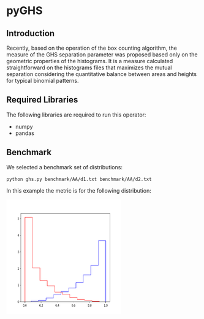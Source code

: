 # pyGHS

## Introduction
Recently, based on the operation of the box counting algorithm, the measure of the GHS separation parameter was proposed based only on the geometric properties of the histograms.
It is a measure calculated straightforward on the histograms files that maximizes the mutual separation considering the quantitative balance between areas and heights for typical binomial patterns.

## Required Libraries
The following libraries are required to run this operator:

* numpy
* pandas

## Benchmark
We selected a benchmark set of distributions: 
```
python ghs.py benchmark/AA/d1.txt benchmark/AA/d2.txt
```
In this example the metric is for the following distribution:

<img src="benchmark/AA/distribution.png" width="300" height="300">
